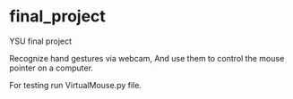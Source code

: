 # final_project
YSU final project 

Recognize hand gestures via webcam, And use them to control the mouse pointer on a computer.

For testing run VirtualMouse.py file.
